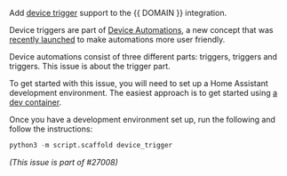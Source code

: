 Add [device trigger](https://developers.home-assistant.io/docs/en/device_automation_trigger.html) support to the {{ DOMAIN }} integration.

Device triggers are part of [Device Automations](https://developers.home-assistant.io/docs/en/device_automation_index.html), a new concept that was [recently launched](https://www.home-assistant.io/blog/2019/09/18/release-99/#device-automations) to make automations more user friendly.

Device automations consist of three different parts: triggers, triggers and triggers. This issue is about the trigger part.

To get started with this issue, you will need to set up a Home Assistant development environment. The easiest approach is to get started using [a dev container](https://developers.home-assistant.io/docs/en/development_environment.html#developing-with-devcontainer).

Once you have a development environment set up, run the following and follow the instructions:

```python
python3 -m script.scaffold device_trigger
```

_(This issue is part of #27008)_
